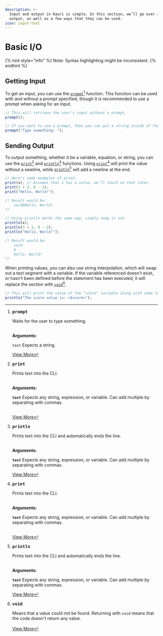 ```yaml
---
description: >-
  Input and output in Kauri is simple. In this section, we’ll go over input and
  output, as well as a few ways that they can be used.
icon: input-text
---
```


# Basic I/O

{% hint style="info" %}
Note: Syntax highlighting might be inconsistent.
{% endhint %}

## Getting Input

To get an input, you can use the [`prompt`](#user-content-fn-1)[^1] function. This function can be used with and without a prompt specified, though it is recommended to use a prompt when asking for an input.

```typescript
// This will retrieve the user's input without a prompt.
prompt();

// If you want to use a prompt, then you can put a string inside of the parentheses.
prompt("Type something: ");
```

## Sending Output

To output something, whether it be a variable, equation, or string, you can use the [`print`](#user-content-fn-2)[^2] and [`println`](#user-content-fn-3)[^3] functions. Using [`print`](#user-content-fn-2)[^2] will print the value without a newline, while [`println`](#user-content-fn-3)[^3] will add a newline at the end.

```typescript
// Here's some examples of print:
print(x); // Assumes that x has a value, we'll touch on that later.
print(3 + 3, 9 - 3);
print("Hello, World!");

/* Result would be:
    void6Hello, World!
*/

// Using println works the same way, simply swap it out.
println(x);
println(3 + 3, 9 - 3);
println("Hello, World!");

/* Result would be: 
    void
    6
    Hello, World!
*/
```

When printing values, you can also use string interpolation, which will swap out a text segment with a variable. If the variable referenced doesn't exist, or hasn't been defined before the statement has been executed, it will replace the section with [`void`](#user-content-fn-4)[^4].

```typescript
// This will print the value of the "score" variable along with some text.
println("The score value is: <$score>");
```



[^1]: <kbd>**prompt**</kbd>

    Waits for the user to type something.

    \
    **Arguments:**

    `text` Expects a string.



    [View More](../../in-depth-explanation.md#prompt)

[^2]: <kbd>**print**</kbd>

    Prints text into the CLI.

    \
    **Arguments:**

    **`text`** Expects any string, expression, or variable. Can add multiple by separating with commas.

    \
    [View More](../../in-depth-explanation.md#print)

[^3]: <kbd>**println**</kbd>

    Prints text into the CLI and automatically ends the line.

    \
    **Arguments:**

    **`text`** Expects any string, expression, or variable. Can add multiple by separating with commas.



    [View More](../../in-depth-explanation.md#println)

[^4]: <kbd>**void**</kbd>&#x20;

    Means that a value could not be found. Returning with `void` means that the code doesn't return any value.\
    \
    [View More](../../in-depth-explanation.md#void-void)
